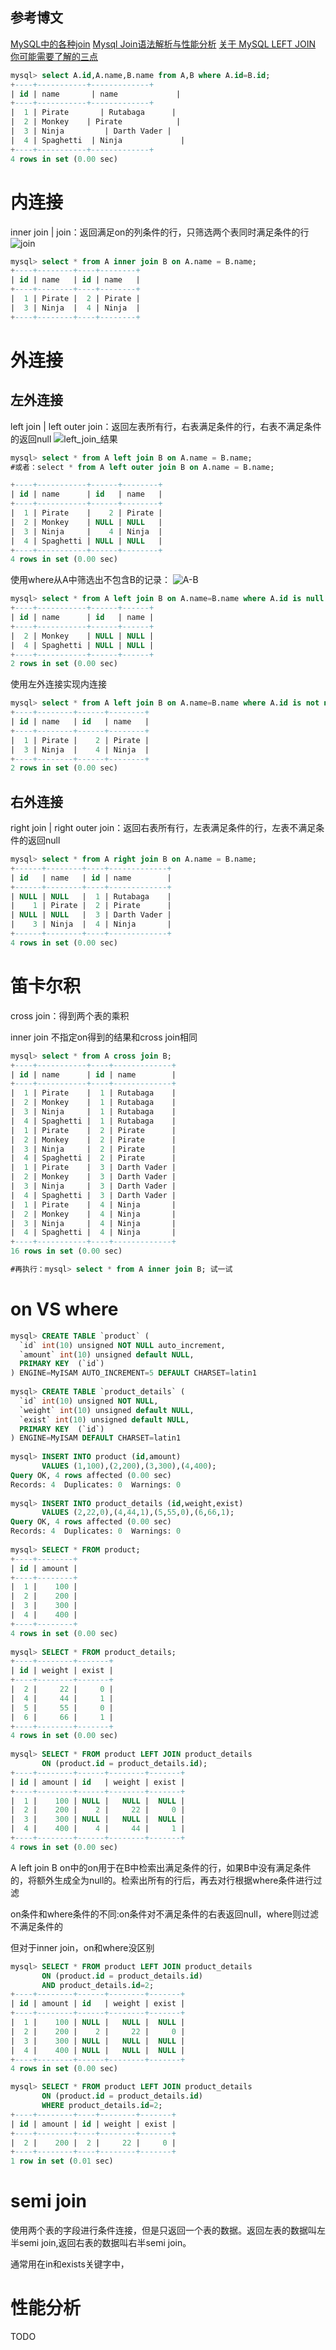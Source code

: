 ## 参考博文
[MySQL中的各种join](http://wxb.github.io/2016/12/15/MySQL%E4%B8%AD%E7%9A%84%E5%90%84%E7%A7%8Djoin.html)
[Mysql Join语法解析与性能分析](https://www.cnblogs.com/beginman/p/3754322.html)
[关于 MySQL LEFT JOIN 你可能需要了解的三点](https://www.oschina.net/question/89964_65912)


```SQL
mysql> select A.id,A.name,B.name from A,B where A.id=B.id;
+----+-----------+-------------+
| id | name       | name             |
+----+-----------+-------------+
|  1 | Pirate       | Rutabaga      |
|  2 | Monkey    | Pirate            |
|  3 | Ninja         | Darth Vader |
|  4 | Spaghetti  | Ninja             |
+----+-----------+-------------+
4 rows in set (0.00 sec)
```

# 内连接
inner join | join：返回满足on的列条件的行，只筛选两个表同时满足条件的行
![join](./pic/MySQL中的join_join.png)
```SQL
mysql> select * from A inner join B on A.name = B.name;
+----+--------+----+--------+
| id | name   | id | name   |
+----+--------+----+--------+
|  1 | Pirate |  2 | Pirate |
|  3 | Ninja  |  4 | Ninja  |
+----+--------+----+--------+
```

# 外连接
## 左外连接
left join | left outer join：返回左表所有行，右表满足条件的行，右表不满足条件的返回null
![left_join_结果](./pic/MySQL中的join_leftjoin.png)
```SQL
mysql> select * from A left join B on A.name = B.name;
#或者：select * from A left outer join B on A.name = B.name;

+----+-----------+------+--------+
| id | name      | id   | name   |
+----+-----------+------+--------+
|  1 | Pirate    |    2 | Pirate |
|  2 | Monkey    | NULL | NULL   |
|  3 | Ninja     |    4 | Ninja  |
|  4 | Spaghetti | NULL | NULL   |
+----+-----------+------+--------+
4 rows in set (0.00 sec)
```
使用where从A中筛选出不包含B的记录：
![A-B](./pic/MySQL中的join_A-B.png)
```SQL
mysql> select * from A left join B on A.name=B.name where A.id is null or B.id is null;
+----+-----------+------+------+
| id | name      | id   | name |
+----+-----------+------+------+
|  2 | Monkey    | NULL | NULL |
|  4 | Spaghetti | NULL | NULL |
+----+-----------+------+------+
2 rows in set (0.00 sec)
```
使用左外连接实现内连接
```SQL
mysql> select * from A left join B on A.name=B.name where A.id is not null and B.id is not null;
+----+--------+------+--------+
| id | name   | id   | name   |
+----+--------+------+--------+
|  1 | Pirate |    2 | Pirate |
|  3 | Ninja  |    4 | Ninja  |
+----+--------+------+--------+
2 rows in set (0.00 sec)
```
## 右外连接
right join | right outer join：返回右表所有行，左表满足条件的行，左表不满足条件的返回null
```SQL
mysql> select * from A right join B on A.name = B.name;
+------+--------+----+-------------+
| id   | name   | id | name        |
+------+--------+----+-------------+
| NULL | NULL   |  1 | Rutabaga    |
|    1 | Pirate |  2 | Pirate      |
| NULL | NULL   |  3 | Darth Vader |
|    3 | Ninja  |  4 | Ninja       |
+------+--------+----+-------------+
4 rows in set (0.00 sec)
```
# 笛卡尔积
cross join：得到两个表的乘积

inner join 不指定on得到的结果和cross join相同
```SQL
mysql> select * from A cross join B;
+----+-----------+----+-------------+
| id | name      | id | name        |
+----+-----------+----+-------------+
|  1 | Pirate    |  1 | Rutabaga    |
|  2 | Monkey    |  1 | Rutabaga    |
|  3 | Ninja     |  1 | Rutabaga    |
|  4 | Spaghetti |  1 | Rutabaga    |
|  1 | Pirate    |  2 | Pirate      |
|  2 | Monkey    |  2 | Pirate      |
|  3 | Ninja     |  2 | Pirate      |
|  4 | Spaghetti |  2 | Pirate      |
|  1 | Pirate    |  3 | Darth Vader |
|  2 | Monkey    |  3 | Darth Vader |
|  3 | Ninja     |  3 | Darth Vader |
|  4 | Spaghetti |  3 | Darth Vader |
|  1 | Pirate    |  4 | Ninja       |
|  2 | Monkey    |  4 | Ninja       |
|  3 | Ninja     |  4 | Ninja       |
|  4 | Spaghetti |  4 | Ninja       |
+----+-----------+----+-------------+
16 rows in set (0.00 sec)

#再执行：mysql> select * from A inner join B; 试一试
```

# on VS where
```SQL
mysql> CREATE TABLE `product` (
  `id` int(10) unsigned NOT NULL auto_increment,
  `amount` int(10) unsigned default NULL,
  PRIMARY KEY  (`id`)
) ENGINE=MyISAM AUTO_INCREMENT=5 DEFAULT CHARSET=latin1
 
mysql> CREATE TABLE `product_details` (
  `id` int(10) unsigned NOT NULL,
  `weight` int(10) unsigned default NULL,
  `exist` int(10) unsigned default NULL,
  PRIMARY KEY  (`id`)
) ENGINE=MyISAM DEFAULT CHARSET=latin1
 
mysql> INSERT INTO product (id,amount)
       VALUES (1,100),(2,200),(3,300),(4,400);
Query OK, 4 rows affected (0.00 sec)
Records: 4  Duplicates: 0  Warnings: 0
 
mysql> INSERT INTO product_details (id,weight,exist)
       VALUES (2,22,0),(4,44,1),(5,55,0),(6,66,1);
Query OK, 4 rows affected (0.00 sec)
Records: 4  Duplicates: 0  Warnings: 0
 
mysql> SELECT * FROM product;
+----+--------+
| id | amount |
+----+--------+
|  1 |    100 |
|  2 |    200 |
|  3 |    300 |
|  4 |    400 |
+----+--------+
4 rows in set (0.00 sec)
 
mysql> SELECT * FROM product_details;
+----+--------+-------+
| id | weight | exist |
+----+--------+-------+
|  2 |     22 |     0 |
|  4 |     44 |     1 |
|  5 |     55 |     0 |
|  6 |     66 |     1 |
+----+--------+-------+
4 rows in set (0.00 sec)
 
mysql> SELECT * FROM product LEFT JOIN product_details
       ON (product.id = product_details.id);
+----+--------+------+--------+-------+
| id | amount | id   | weight | exist |
+----+--------+------+--------+-------+
|  1 |    100 | NULL |   NULL |  NULL |
|  2 |    200 |    2 |     22 |     0 |
|  3 |    300 | NULL |   NULL |  NULL |
|  4 |    400 |    4 |     44 |     1 |
+----+--------+------+--------+-------+
4 rows in set (0.00 sec)
```
A left join B on中的on用于在B中检索出满足条件的行，如果B中没有满足条件的，将额外生成全为null的。检索出所有的行后，再去对行根据where条件进行过滤

on条件和where条件的不同:on条件对不满足条件的右表返回null，where则过滤不满足条件的

但对于inner join，on和where没区别
```SQL
mysql> SELECT * FROM product LEFT JOIN product_details
       ON (product.id = product_details.id)
       AND product_details.id=2;
+----+--------+------+--------+-------+
| id | amount | id   | weight | exist |
+----+--------+------+--------+-------+
|  1 |    100 | NULL |   NULL |  NULL |
|  2 |    200 |    2 |     22 |     0 |
|  3 |    300 | NULL |   NULL |  NULL |
|  4 |    400 | NULL |   NULL |  NULL |
+----+--------+------+--------+-------+
4 rows in set (0.00 sec)

mysql> SELECT * FROM product LEFT JOIN product_details
       ON (product.id = product_details.id)
       WHERE product_details.id=2;
+----+--------+----+--------+-------+
| id | amount | id | weight | exist |
+----+--------+----+--------+-------+
|  2 |    200 |  2 |     22 |     0 |
+----+--------+----+--------+-------+
1 row in set (0.01 sec)
```

# semi join
使用两个表的字段进行条件连接，但是只返回一个表的数据。返回左表的数据叫左半semi join,返回右表的数据叫右半semi join。

通常用在in和exists关键字中，

# 性能分析
TODO